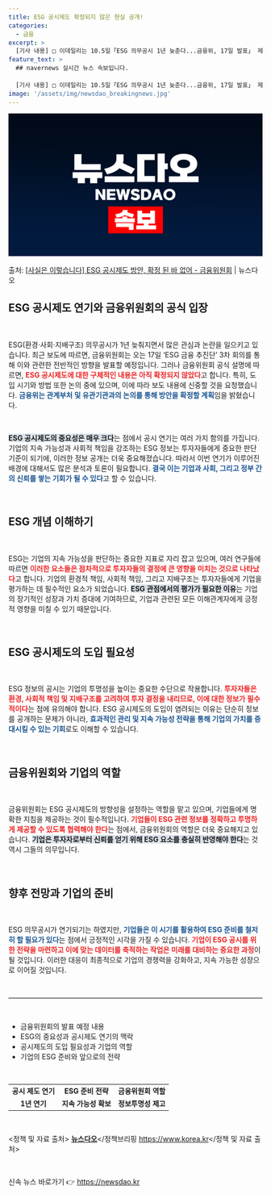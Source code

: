 ```yaml
---
title: ESG 공시제도 확정되지 않은 현실 공개!
categories:
  - 금융
excerpt: >
  [기사 내용] □ 이데일리는 10.5일「ESG 의무공시 1년 늦춘다...금융위, 17일 발표」 제하의 기사에…
feature_text: >
  ## navernews 실시간 뉴스 속보입니다.

  [기사 내용] □ 이데일리는 10.5일「ESG 의무공시 1년 늦춘다...금융위, 17일 발표」 제하의 기사에…
image: '/assets/img/newsdao_breakingnews.jpg'
---
```


![뉴스다오 속보](/assets/img/newsdao_breakingnews.jpg)

<p>출처: <a href="https://newsdao.kr/2087" rel="dofollow">[사실은 이렇습니다] ESG 공시제도 방안, 확정 된 바 없어 - 금융위원회</a> | 뉴스다오</p>

<h2 data-ke-size="size26">ESG 공시제도 연기와 금융위원회의 공식 입장</h2>

<p data-ke-size="size16">&nbsp;</p>

ESG(환경·사회·지배구조) 의무공시가 1년 늦춰지면서 많은 관심과 논란을 일으키고 있습니다. 최근 보도에 따르면, 금융위원회는 오는 17일 ‘ESG 금융 추진단’ 3차 회의를 통해 이와 관련한 전반적인 방향을 발표할 예정입니다. 그러나 금융위원회 공식 설명에 따르면, <b><span style="color: #ee2323;">ESG 공시제도에 대한 구체적인 내용은 아직 확정되지 않았다</span></b>고 합니다. 특히, 도입 시기와 방법 또한 논의 중에 있으며, 이에 따라 보도 내용에 신중할 것을 요청했습니다. <b><span style="color: #1a5490;">금융위는 관계부처 및 유관기관과의 논의를 통해 방안을 확정할 계획</span></b>임을 밝혔습니다.

<p data-ke-size="size16">&nbsp;</p>

<b><span style="background-color: #21538527;">ESG 공시제도의 중요성은 매우 크다</span></b>는 점에서 공시 연기는 여러 가지 함의를 가집니다. 기업의 지속 가능성과 사회적 책임을 강조하는 ESG 정보는 투자자들에게 중요한 판단 기준이 되기에, 이러한 정보 공개는 더욱 중요해졌습니다. 따라서 이번 연기가 이루어진 배경에 대해서도 많은 분석과 토론이 필요합니다. <b><span style="color: #1a5490;">결국 이는 기업과 사회, 그리고 정부 간의 신뢰를 쌓는 기회가 될 수 있다</span></b>고 할 수 있습니다.

<p data-ke-size="size16">&nbsp;</p>

<h2 data-ke-size="size26">ESG 개념 이해하기</h2>

<p data-ke-size="size16">&nbsp;</p>

ESG는 기업의 지속 가능성을 판단하는 중요한 지표로 자리 잡고 있으며, 여러 연구들에 따르면 <b><span style="color: #ee2323;">이러한 요소들은 점차적으로 투자자들의 결정에 큰 영향을 미치는 것으로 나타났다</span></b>고 합니다. 기업의 환경적 책임, 사회적 책임, 그리고 지배구조는 투자자들에게 기업을 평가하는 데 필수적인 요소가 되었습니다. <b><span style="background-color: #21538527;">ESG 관점에서의 평가가 필요한 이유</span></b>는 기업의 장기적인 성장과 가치 증대에 기여하므로, 기업과 관련된 모든 이해관계자에게 긍정적 영향을 미칠 수 있기 때문입니다.

<p data-ke-size="size16">&nbsp;</p>

<h2 data-ke-size="size26">ESG 공시제도의 도입 필요성</h2>

<p data-ke-size="size16">&nbsp;</p>

ESG 정보의 공시는 기업의 투명성을 높이는 중요한 수단으로 작용합니다. <b><span style="color: #ee2323;">투자자들은 환경, 사회적 책임 및 지배구조를 고려하여 투자 결정을 내리므로, 이에 대한 정보가 필수적이다</span></b>는 점에 유의해야 합니다. ESG 공시제도의 도입이 염려되는 이유는 단순히 정보를 공개하는 문제가 아니라, <b><span style="color: #1a5490;">효과적인 관리 및 지속 가능성 전략을 통해 기업의 가치를 증대시킬 수 있는 기회</span></b>로도 이해할 수 있습니다.

<p data-ke-size="size16">&nbsp;</p>

<h2 data-ke-size="size26">금융위원회와 기업의 역할</h2>

<p data-ke-size="size16">&nbsp;</p>

금융위원회는 ESG 공시제도의 방향성을 설정하는 역할을 맡고 있으며, 기업들에게 명확한 지침을 제공하는 것이 필수적입니다. <b><span style="color: #ee2323;">기업들이 ESG 관련 정보를 정확하고 투명하게 제공할 수 있도록 협력해야 한다</span></b>는 점에서, 금융위원회의 역할은 더욱 중요해지고 있습니다. <b><span style="background-color: #21538527;">기업은 투자자로부터 신뢰를 얻기 위해 ESG 요소를 충실히 반영해야 한다</span></b>는 것 역시 그들의 의무입니다.

<p data-ke-size="size16">&nbsp;</p>

<h2 data-ke-size="size26">향후 전망과 기업의 준비</h2>

<p data-ke-size="size16">&nbsp;</p>

ESG 의무공시가 연기되기는 하였지만, <b><span style="color: #1a5490;">기업들은 이 시기를 활용하여 ESG 준비를 철저히 할 필요가 있다</span></b>는 점에서 긍정적인 시각을 가질 수 있습니다. <b><span style="color: #ee2323;">기업이 ESG 공시를 위한 전략을 마련하고 이에 맞는 데이터를 축적하는 작업은 미래를 대비하는 중요한 과정</span></b>이 될 것입니다. 이러한 대응이 최종적으로 기업의 경쟁력을 강화하고, 지속 가능한 성장으로 이어질 것입니다.

<p data-ke-size="size16">&nbsp;</p>

<hr style="border: 0; border-top: 1px solid #ddd;" />

<p data-ke-size="size16">&nbsp;</p>

<ul>
    <li>금융위원회의 발표 예정 내용</li>
    <li>ESG의 중요성과 공시제도 연기의 맥락</li>
    <li>공시제도의 도입 필요성과 기업의 역할</li>
    <li>기업의 ESG 준비와 앞으로의 전략</li>
</ul>

<p data-ke-size="size16">&nbsp;</p>

<table>
    <tr>
        <td style="text-align: center; height: 17px;"><b>공시 제도 연기</b></td>
        <td style="text-align: center; height: 17px;"><b>ESG 준비 전략</b></td>
        <td style="text-align: center; height: 17px;"><b>금융위원회 역할</b></td>
    </tr>
    <tr>
        <td style="text-align: center; height: 17px;"><b>1년 연기</b></td>
        <td style="text-align: center; height: 17px;"><b>지속 가능성 확보</b></td>
        <td style="text-align: center; height: 17px;"><b>정보투명성 제고</b></td>
    </tr>
</table>

<p data-ke-size="size16">&nbsp;</p> 

<정책 및 자료 출처> <b><a href="https://newsdao.kr/2087">뉴스다오</a></b></정책브리핑 https://www.korea.kr</정책 및 자료 출처> 

<p data-ke-size="size16">&nbsp;</p> 

신속 뉴스 바로가기 👉 <a href="https://newsdao.kr" rel="dofollow">https://newsdao.kr</a>


